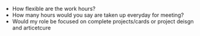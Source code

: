 - How flexible are the work hours?
- How many hours would you say are taken up everyday for meeting? 
- Would my role be focused on complete projects/cards or project deisgn and articetcure 